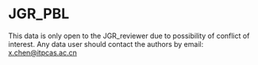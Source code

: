 # JGR_PBL
This data is only open to the JGR_reviewer due to possibility of conflict of interest. Any data user should contact the authors by email: x.chen@itpcas.ac.cn
